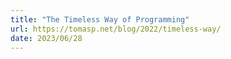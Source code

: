 ```yaml
---
title: "The Timeless Way of Programming"
url: https://tomasp.net/blog/2022/timeless-way/
date: 2023/06/28
---
```

